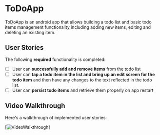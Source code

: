 # ToDoApp

ToDoApp is an android app that allows building a todo list and basic todo items management functionality including adding new items, editing and deleting an existing item.

## User Stories

The following **required** functionality is completed:

* [ ] User can **successfully add and remove items** from the todo list
* [ ] User can **tap a todo item in the list and bring up an edit screen for the todo item** and then have any changes to the text reflected in the todo list.
* [ ] User can **persist todo items** and retrieve them properly on app restart

## Video Walkthrough 

Here's a walkthrough of implemented user stories:

[![VideoWalkthrough](http://imgur.com/FFPNSIR)]

